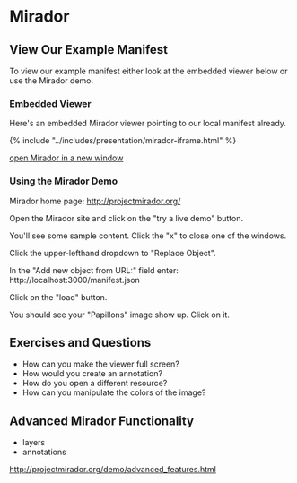 # Mirador

## View Our Example Manifest

To view our example manifest either look at the embedded viewer below or use the Mirador demo.

### Embedded Viewer

Here's an embedded Mirador viewer pointing to our local manifest already.

{% include "../includes/presentation/mirador-iframe.html" %}

<a href="mirador.html" target="_blank">open Mirador in a new window</a>

<!-- #todo:480 actually vendor the mirador viewer code into the workshop materials for offline use -->

<!-- #todo:490 Consider adding either an image with what Mirador ought to look like at this point or include another embed that points to the manifest we've created served up from this gitbook. -->

### Using the Mirador Demo

Mirador home page: http://projectmirador.org/

Open the Mirador site and click on the "try a live demo" button.

You'll see some sample content. Click the "x" to close one of the windows.

Click the upper-lefthand dropdown to "Replace Object".

In the "Add new object from URL:" field enter: http://localhost:3000/manifest.json

Click on the "load" button.

You should see your "Papillons" image show up. Click on it.

## Exercises and Questions

<!-- #backlog:100 Add more exercises and questions around Mirador -->
<!-- #backlog:360 consider adding the same questions for both Universal Viewer and Mirador -->

- How can you make the viewer full screen?
- How would you create an annotation?
- How do you open a different resource?
- How can you manipulate the colors of the image?

## Advanced Mirador Functionality

- layers
- annotations

http://projectmirador.org/demo/advanced_features.html
